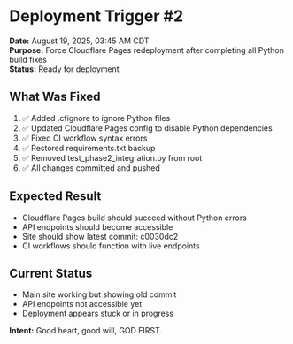 # Deployment Trigger #2

**Date:** August 19, 2025, 03:45 AM CDT  
**Purpose:** Force Cloudflare Pages redeployment after completing all Python build fixes  
**Status:** Ready for deployment  

## What Was Fixed
1. ✅ Added .cfignore to ignore Python files
2. ✅ Updated Cloudflare Pages config to disable Python dependencies
3. ✅ Fixed CI workflow syntax errors
4. ✅ Restored requirements.txt.backup
5. ✅ Removed test_phase2_integration.py from root
6. ✅ All changes committed and pushed

## Expected Result
- Cloudflare Pages build should succeed without Python errors
- API endpoints should become accessible
- Site should show latest commit: c0030dc2
- CI workflows should function with live endpoints

## Current Status
- Main site working but showing old commit
- API endpoints not accessible yet
- Deployment appears stuck or in progress

**Intent:** Good heart, good will, GOD FIRST.
